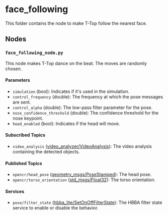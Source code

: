 # face_following
This folder contains the node to make T-Top follow the nearest face.

## Nodes
### `face_following_node.py`
This node makes T-Top dance on the beat. The moves are randomly chosen.

#### Parameters
 - `simulation` (bool): Indicates if it's used in the simulation.
 - `control_frequency` (double): The frequency at which the pose messages are sent.
 - `control_alpha` (double): The low-pass filter parameter for the pose.
 - `nose_confidence_threshold` (double): The confidence threshold for the nose keypoint.
 - `head_enabled` (bool): Indicates if the head will move.

#### Subscribed Topics
 - `video_analysis` ([video_analyzer/VideoAnalysis](../../perceptions/video_analyzer/msg/VideoAnalysis.msg)): The video analysis containing the detected objects.

#### Published Topics
 - `opencr/head_pose` ([geometry_msgs/PoseStamped](http://docs.ros.org/en/noetic/api/geometry_msgs/html/msg/PoseStamped.html)): The head pose.
 - `opencr/torso_orientation` ([std_msgs/Float32](http://docs.ros.org/en/noetic/api/std_msgs/html/msg/Float32.html)): The torso orientation.

#### Services
 - `pose/filter_state` ([hbba_lite/SetOnOffFilterState](../../hbba_lite/srv/SetOnOffFilterState.srv)): The HBBA filter state service to enable or disable the behavior.
